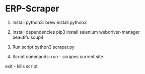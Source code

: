 # ERP-Scraper

1. Install python3:
brew install python3

2. Install dependencies
pip3 install selenium webdriver-manager beautifulsoup4

3. Run script
python3 scraper.py

4. Script commands:
run - scrapes current site

exit - kills script